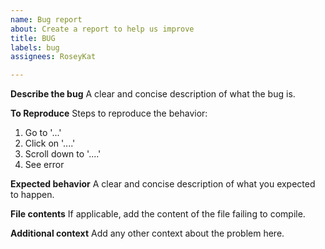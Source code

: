 ```yaml
---
name: Bug report
about: Create a report to help us improve
title: BUG
labels: bug
assignees: RoseyKat

---
```


**Describe the bug**
A clear and concise description of what the bug is.

**To Reproduce**
Steps to reproduce the behavior:
1. Go to '...'
2. Click on '....'
3. Scroll down to '....'
4. See error

**Expected behavior**
A clear and concise description of what you expected to happen.

**File contents**
If applicable, add the content of the file failing to compile.

**Additional context**
Add any other context about the problem here.
